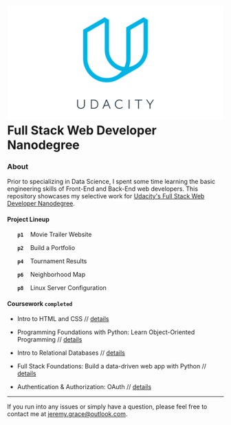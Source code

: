 
![Udacity](img/udacity_logo.png)
Full Stack Web Developer Nanodegree
====

### About

Prior to specializing in Data Science, I spent some time learning the basic engineering skills of Front-End and Back-End web developers. This repository showcases my selective work for [Udacity's Full Stack Web Developer Nanodegree](http://www.udacity.com/course/full-stack-web-developer-nanodegree--nd004).

#### Project Lineup

&nbsp;&nbsp;&nbsp;&nbsp;&nbsp; **`p1`**     &nbsp;&nbsp; Movie Trailer Website

&nbsp;&nbsp;&nbsp;&nbsp;&nbsp; **`p2`**      &nbsp;&nbsp; Build a Portfolio

&nbsp;&nbsp;&nbsp;&nbsp;&nbsp; **`p4`**    &nbsp;&nbsp; Tournament Results

&nbsp;&nbsp;&nbsp;&nbsp;&nbsp; **`p6`**    &nbsp;&nbsp; Neighborhood Map

&nbsp;&nbsp;&nbsp;&nbsp;&nbsp; **`p8`**    &nbsp;&nbsp; Linux Server Configuration


#### Coursework `completed`

- Intro to HTML and CSS // [details](http://www.udacity.com/course/intro-to-html-and-css--ud304)

- Programming Foundations with Python: Learn Object-Oriented Programming //
[details](http://www.udacity.com/course/programming-foundations-with-python--ud036)

- Intro to Relational Databases //
[details](http://www.udacity.com/course/intro-to-relational-databases--ud197)

- Full Stack Foundations: Build a data-driven web app with Python //
[details](http://www.udacity.com/course/full-stack-foundations--ud088)

- Authentication & Authorization: OAuth //
[details](http://www.udacity.com/course/authentication-authorization-oauth--ud330)




---

If you run into any issues or simply have a question, please feel free to contact me at jeremy.grace@outlook.com.
